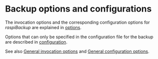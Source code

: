 # Backup options and configurations

The invocation options and the corresponding configuration options
for *raspiBackup* are explained in [options](backup-options.md).

Options that can only be specified in the configuration file for the backup
are described in [configuration](backup-config-options.md).

See also [General invocation options](general-options.md) and [General configuration options](general-config-options.md).

[.status]: translated




